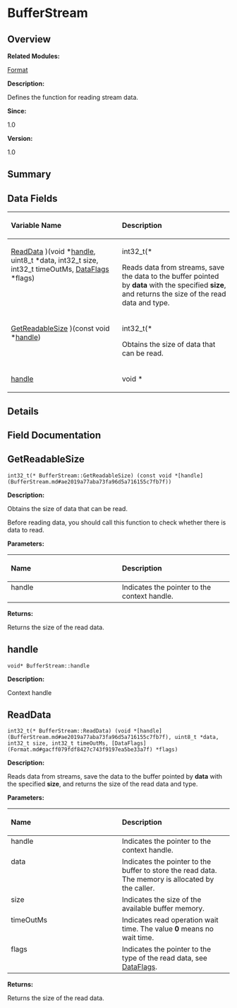# BufferStream<a name="ZH-CN_TOPIC_0000001055518082"></a>

## **Overview**<a name="section768519582093529"></a>

**Related Modules:**

[Format](Format.md)

**Description:**

Defines the function for reading stream data. 

**Since:**

1.0

**Version:**

1.0

## **Summary**<a name="section931399633093529"></a>

## Data Fields<a name="pub-attribs"></a>

<a name="table1452526778093529"></a>
<table><thead align="left"><tr id="row1323234146093529"><th class="cellrowborder" valign="top" width="50%" id="mcps1.1.3.1.1"><p id="p441301631093529"><a name="p441301631093529"></a><a name="p441301631093529"></a>Variable Name</p>
</th>
<th class="cellrowborder" valign="top" width="50%" id="mcps1.1.3.1.2"><p id="p1552533267093529"><a name="p1552533267093529"></a><a name="p1552533267093529"></a>Description</p>
</th>
</tr>
</thead>
<tbody><tr id="row1997461826093529"><td class="cellrowborder" valign="top" width="50%" headers="mcps1.1.3.1.1 "><p id="p1323546637093529"><a name="p1323546637093529"></a><a name="p1323546637093529"></a><a href="BufferStream.md#af0c4387f21bba2c1f02a5310daa95a00">ReadData</a> )(void *<a href="BufferStream.md#ae2019a77aba73fa96d5a716155c7fb7f">handle</a>, uint8_t *data, int32_t size, int32_t timeOutMs, <a href="Format.md#gacff079fdf8427c743f9197ea5be33a7f">DataFlags</a> *flags)</p>
</td>
<td class="cellrowborder" valign="top" width="50%" headers="mcps1.1.3.1.2 "><p id="p766582115093529"><a name="p766582115093529"></a><a name="p766582115093529"></a>int32_t(*&nbsp;</p>
<p id="p387230513093529"><a name="p387230513093529"></a><a name="p387230513093529"></a>Reads data from streams, save the data to the buffer pointed by <strong id="b1222491118093529"><a name="b1222491118093529"></a><a name="b1222491118093529"></a>data</strong> with the specified <strong id="b613371266093529"><a name="b613371266093529"></a><a name="b613371266093529"></a>size</strong>, and returns the size of the read data and type. </p>
</td>
</tr>
<tr id="row1216511084093529"><td class="cellrowborder" valign="top" width="50%" headers="mcps1.1.3.1.1 "><p id="p1406357602093529"><a name="p1406357602093529"></a><a name="p1406357602093529"></a><a href="BufferStream.md#a24e47ffeb7e9c2a8e01f83ffb3a16407">GetReadableSize</a> )(const void *<a href="BufferStream.md#ae2019a77aba73fa96d5a716155c7fb7f">handle</a>)</p>
</td>
<td class="cellrowborder" valign="top" width="50%" headers="mcps1.1.3.1.2 "><p id="p1158899833093529"><a name="p1158899833093529"></a><a name="p1158899833093529"></a>int32_t(*&nbsp;</p>
<p id="p1204108019093529"><a name="p1204108019093529"></a><a name="p1204108019093529"></a>Obtains the size of data that can be read. </p>
</td>
</tr>
<tr id="row328899468093529"><td class="cellrowborder" valign="top" width="50%" headers="mcps1.1.3.1.1 "><p id="p200010745093529"><a name="p200010745093529"></a><a name="p200010745093529"></a><a href="BufferStream.md#ae2019a77aba73fa96d5a716155c7fb7f">handle</a></p>
</td>
<td class="cellrowborder" valign="top" width="50%" headers="mcps1.1.3.1.2 "><p id="p697775831093529"><a name="p697775831093529"></a><a name="p697775831093529"></a>void *&nbsp;</p>
</td>
</tr>
</tbody>
</table>

## **Details**<a name="section1674721808093529"></a>

## **Field Documentation**<a name="section1513064537093529"></a>

## GetReadableSize<a name="a24e47ffeb7e9c2a8e01f83ffb3a16407"></a>

```
int32_t(* BufferStream::GetReadableSize) (const void *[handle](BufferStream.md#ae2019a77aba73fa96d5a716155c7fb7f))
```

 **Description:**

Obtains the size of data that can be read. 

Before reading data, you should call this function to check whether there is data to read.

**Parameters:**

<a name="table707523236093529"></a>
<table><thead align="left"><tr id="row1227170241093529"><th class="cellrowborder" valign="top" width="50%" id="mcps1.1.3.1.1"><p id="p612879636093529"><a name="p612879636093529"></a><a name="p612879636093529"></a>Name</p>
</th>
<th class="cellrowborder" valign="top" width="50%" id="mcps1.1.3.1.2"><p id="p809849653093529"><a name="p809849653093529"></a><a name="p809849653093529"></a>Description</p>
</th>
</tr>
</thead>
<tbody><tr id="row302141161093529"><td class="cellrowborder" valign="top" width="50%" headers="mcps1.1.3.1.1 ">handle</td>
<td class="cellrowborder" valign="top" width="50%" headers="mcps1.1.3.1.2 ">Indicates the pointer to the context handle. </td>
</tr>
</tbody>
</table>

**Returns:**

Returns the size of the read data. 



## handle<a name="ae2019a77aba73fa96d5a716155c7fb7f"></a>

```
void* BufferStream::handle
```

 **Description:**

Context handle 

## ReadData<a name="af0c4387f21bba2c1f02a5310daa95a00"></a>

```
int32_t(* BufferStream::ReadData) (void *[handle](BufferStream.md#ae2019a77aba73fa96d5a716155c7fb7f), uint8_t *data, int32_t size, int32_t timeOutMs, [DataFlags](Format.md#gacff079fdf8427c743f9197ea5be33a7f) *flags)
```

 **Description:**

Reads data from streams, save the data to the buffer pointed by  **data**  with the specified  **size**, and returns the size of the read data and type. 

**Parameters:**

<a name="table1931880739093529"></a>
<table><thead align="left"><tr id="row669909289093529"><th class="cellrowborder" valign="top" width="50%" id="mcps1.1.3.1.1"><p id="p335502138093529"><a name="p335502138093529"></a><a name="p335502138093529"></a>Name</p>
</th>
<th class="cellrowborder" valign="top" width="50%" id="mcps1.1.3.1.2"><p id="p1662677005093529"><a name="p1662677005093529"></a><a name="p1662677005093529"></a>Description</p>
</th>
</tr>
</thead>
<tbody><tr id="row1477108758093529"><td class="cellrowborder" valign="top" width="50%" headers="mcps1.1.3.1.1 ">handle</td>
<td class="cellrowborder" valign="top" width="50%" headers="mcps1.1.3.1.2 ">Indicates the pointer to the context handle. </td>
</tr>
<tr id="row1593245296093529"><td class="cellrowborder" valign="top" width="50%" headers="mcps1.1.3.1.1 ">data</td>
<td class="cellrowborder" valign="top" width="50%" headers="mcps1.1.3.1.2 ">Indicates the pointer to the buffer to store the read data. The memory is allocated by the caller. </td>
</tr>
<tr id="row1010827668093529"><td class="cellrowborder" valign="top" width="50%" headers="mcps1.1.3.1.1 ">size</td>
<td class="cellrowborder" valign="top" width="50%" headers="mcps1.1.3.1.2 ">Indicates the size of the available buffer memory. </td>
</tr>
<tr id="row1225687994093529"><td class="cellrowborder" valign="top" width="50%" headers="mcps1.1.3.1.1 ">timeOutMs</td>
<td class="cellrowborder" valign="top" width="50%" headers="mcps1.1.3.1.2 ">Indicates read operation wait time. The value <strong id="b99771570093529"><a name="b99771570093529"></a><a name="b99771570093529"></a>0</strong> means no wait time. </td>
</tr>
<tr id="row962851156093529"><td class="cellrowborder" valign="top" width="50%" headers="mcps1.1.3.1.1 ">flags</td>
<td class="cellrowborder" valign="top" width="50%" headers="mcps1.1.3.1.2 ">Indicates the pointer to the type of the read data, see <a href="Format.md#gacff079fdf8427c743f9197ea5be33a7f">DataFlags</a>. </td>
</tr>
</tbody>
</table>

**Returns:**

Returns the size of the read data. 



